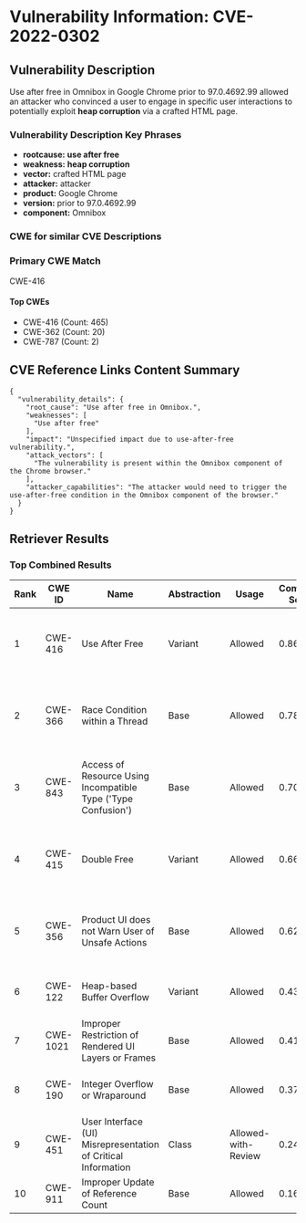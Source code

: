 # Vulnerability Information: CVE-2022-0302

## Vulnerability Description
Use after free in Omnibox in Google Chrome prior to 97.0.4692.99 allowed an attacker who convinced a user to engage in specific user interactions to potentially exploit **heap corruption** via a crafted HTML page.

### Vulnerability Description Key Phrases
- **rootcause:** **use after free**
- **weakness:** **heap corruption**
- **vector:** crafted HTML page
- **attacker:** attacker
- **product:** Google Chrome
- **version:** prior to 97.0.4692.99
- **component:** Omnibox

### CWE for similar CVE Descriptions
### Primary CWE Match
CWE-416

#### Top CWEs
- CWE-416 (Count: 465)
- CWE-362 (Count: 20)
- CWE-787 (Count: 2)

## CVE Reference Links Content Summary
```
{
  "vulnerability_details": {
    "root_cause": "Use after free in Omnibox.",
    "weaknesses": [
      "Use after free"
    ],
    "impact": "Unspecified impact due to use-after-free vulnerability.",
    "attack_vectors": [
      "The vulnerability is present within the Omnibox component of the Chrome browser."
    ],
    "attacker_capabilities": "The attacker would need to trigger the use-after-free condition in the Omnibox component of the browser."
  }
}
```

## Retriever Results

### Top Combined Results

| Rank | CWE ID | Name | Abstraction | Usage | Combined Score | Retrievers | Individual Scores |
|------|--------|------|-------------|-------|---------------|------------|-------------------|
| 1 | CWE-416 | Use After Free | Variant | Allowed | 0.8626 | dense, sparse, graph | dense: 0.596, sparse: 0.604, graph: 0.814 |
| 2 | CWE-366 | Race Condition within a Thread | Base | Allowed | 0.7813 | dense, sparse, graph | dense: 0.542, sparse: 0.517, graph: 0.600 |
| 3 | CWE-843 | Access of Resource Using Incompatible Type ('Type Confusion') | Base | Allowed | 0.7028 | dense, sparse, graph | dense: 0.460, sparse: 0.400, graph: 0.682 |
| 4 | CWE-415 | Double Free | Variant | Allowed | 0.6604 | dense, sparse, graph | dense: 0.480, sparse: 0.329, graph: 0.803 |
| 5 | CWE-356 | Product UI does not Warn User of Unsafe Actions | Base | Allowed | 0.6293 | dense, sparse, graph | dense: 0.500, sparse: 0.298, graph: 0.584 |
| 6 | CWE-122 | Heap-based Buffer Overflow | Variant | Allowed | 0.4372 | dense, sparse | dense: 0.474, sparse: 0.413 |
| 7 | CWE-1021 | Improper Restriction of Rendered UI Layers or Frames | Base | Allowed | 0.4177 | dense, sparse | dense: 0.497, sparse: 0.295 |
| 8 | CWE-190 | Integer Overflow or Wraparound | Base | Allowed | 0.3743 | sparse, graph | sparse: 0.278, graph: 0.602 |
| 9 | CWE-451 | User Interface (UI) Misrepresentation of Critical Information | Class | Allowed-with-Review | 0.2457 | dense, sparse | dense: 0.496, sparse: 0.298 |
| 10 | CWE-911 | Improper Update of Reference Count | Base | Allowed | 0.1667 | sparse | sparse: 0.291 |

